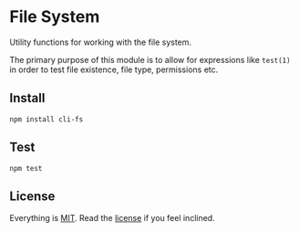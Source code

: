 # File System

Utility functions for working with the file system.

The primary purpose of this module is to allow for expressions like `test(1)` in order to test file existence, file type, permissions etc.

## Install

```
npm install cli-fs
```

## Test

```
npm test
```

## License

Everything is [MIT](http://en.wikipedia.org/wiki/MIT_License). Read the [license](/LICENSE) if you feel inclined.
